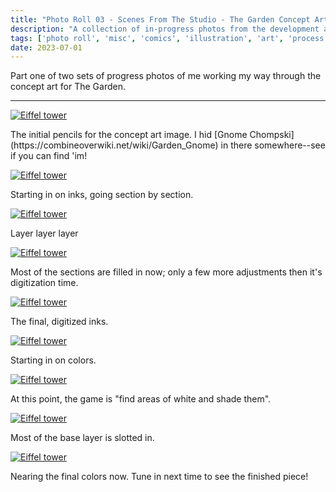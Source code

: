 ```yaml
---
title: "Photo Roll 03 - Scenes From The Studio - The Garden Concept Art, part 1"
description: "A collection of in-progress photos from the development and illustration process for the concept art for The Garden, an upcoming comic from Cabbage and I."  
tags: ['photo roll', 'misc', 'comics', 'illustration', 'art', 'process', 'the garden']
date: 2023-07-01
---
```


Part one of two sets of progress photos of me working my way through the concept art for The Garden.

<hr/>


<div class="floatcenter caption">
  <p><a href= "/photo/003/01.png"><img src="/photo/003/01.png" alt="Eiffel tower"></a></p>
  <p> The initial pencils for the concept art image. I hid [Gnome Chompski](https://combineoverwiki.net/wiki/Garden_Gnome) in there somewhere--see if you can find 'im! </p>
</div>
<div class="floatcenter caption">
  <p><a href= "/photo/003/02.png"><img src="/photo/003/02.png" alt="Eiffel tower"></a></p>
  <p> Starting in on inks, going section by section.</a> </p>
</div>
<div class="floatcenter caption">
  <p><a href= "/photo/003/03.png"><img src="/photo/003/03.png" alt="Eiffel tower"></a></p>
  <p> Layer layer layer </p>
</div>
<div class="floatcenter caption">
  <p><a href= "/photo/003/04.png"><img src="/photo/003/04.png" alt="Eiffel tower"></a></p>
  <p> Most of the sections are filled in now; only a few more adjustments then it's digitization time. </a></p>
</div>
<div class="floatcenter caption">
  <p><a href= "/photo/003/06.png"><img src="/photo/003/06.png" alt="Eiffel tower"></a></p>
  <p> The final, digitized inks.</a> </p>
</div>
<div class="floatcenter caption">
  <p><a href= "/photo/003/07.png"><img src="/photo/003/07.png" alt="Eiffel tower"></a></p>
  <p> Starting in on colors.</p>
</div>
<div class="floatcenter caption">
  <p><a href= "/photo/003/08.png"><img src="/photo/003/08.png" alt="Eiffel tower"></a></p>
  <p> At this point, the game is "find areas of white and shade them". </p>
</div>
<div class="floatcenter caption">
  <p><a href= "/photo/003/09.png"><img src="/photo/003/09.png" alt="Eiffel tower"></a></p>
  <p> Most of the base layer is slotted in. </p>
</div>
<div class="floatcenter caption">
  <p><a href= "/photo/003/10.png"><img src="/photo/003/10.png" alt="Eiffel tower"></a></p>
  <p> Nearing the final colors now. Tune in next time to see the finished piece! </p>
</div>
